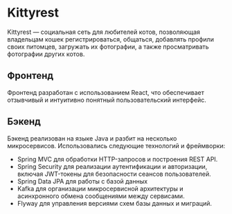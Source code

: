 # Kittyrest
Kittyrest — социальная сеть для любителей котов, позволяющая владельцам кошек регистрироваться, общаться, добавлять профили своих питомцев, загружать их фотографии, а также просматривать фотографии других котов. 

## Фронтенд
Фронтенд разработан с использованием React, что обеспечивает отзывчивый и интуитивно понятный пользовательский интерфейс.

## Бэкенд
Бэкенд реализован на языке Java и разбит на несколько микросервисов. Использовались следующие технологий и фреймворки:

* Spring MVC для обработки HTTP-запросов и построения REST API.
* Spring Security для реализации аутентификации и авторизации, включая JWT-токены для безопасности сеансов пользователей.
* Spring Data JPA для работы с базой данных
* Kafka для организации микросервисной архитектуры и асинхронного обмена сообщениями между сервисами.
* Flyway для управления версиями схем базы данных и миграций.
